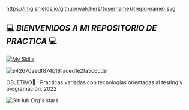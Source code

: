 https://img.shields.io/github/watchers/{username}/{repo-name}.svg

## 💻 *BIENVENIDOS A MI REPOSITORIO DE PRACTICA* 💻

[![My Skills](https://skillicons.dev/icons?i=python,selenium,mysql,mongodb)](https://skillicons.dev)




![e426702edf874b181aced1e2fa5c6cde](https://user-images.githubusercontent.com/95369610/202875272-ee3c6443-1217-4bf5-9b90-43767b31ac33.gif)

OBJETIVO🎯 : Practicas variadas con tecnologías orientadas al testing y programación. 2022

 ![GitHub Org's stars](https://img.shields.io/github/stars/LeanNTech?style=social)
